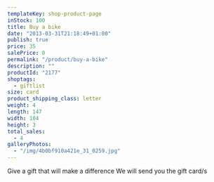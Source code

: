 ```yaml
---
templateKey: shop-product-page
inStock: 100
title: Buy a bike
date: "2013-03-31T21:18:49+01:00"
publish: true
price: 35
salePrice: 0
permalink: "/product/buy-a-bike"
description: ""
productId: "2177"
shoptags:
  - giftlist
size: card
product_shipping_class: letter
weight: 4
length: 147
width: 104
height: 3
total_sales:
  - 4
galleryPhotos:
  - "/img/4b0bf910a421e_31_0259.jpg"
---
```


Give a gift that will make a difference We will send you the gift card/s
